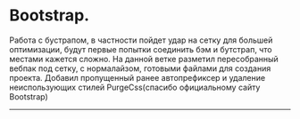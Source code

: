 # Bootstrap. 
Работа с бустрапом, в частности пойдет удар на сетку для большей оптимизации, будут первые попытки соединить бэм и бутстрап, что местами кажется сложно.
На данной ветке разметил пересобранный вебпак под сетку, с нормалайзом, готовыми файлами для создания проекта. Добавил пропущенный ранее автопрефиксер и удаление неиспользующих стилей PurgeCss(спасибо официальному сайту Bootstrap)
____

